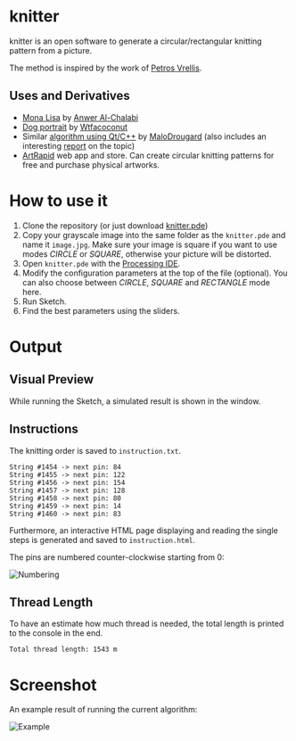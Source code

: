 # knitter

knitter is an open software to generate a circular/rectangular knitting pattern from a picture.
 
The method is inspired by the work of [Petros Vrellis](http://artof01.com/vrellis/works/knit.html).

## Uses and Derivatives

* [Mona Lisa](https://youtu.be/Gx26zk3MpWo) by [Anwer Al-Chalabi](https://www.youtube.com/channel/UCHSDv-MMYOPMMpnS9q8XsCA)
* [Dog portrait](https://imgur.com/gallery/pN5T9) by [Wtfacoconut](https://imgur.com/user/Wtfacoconut)
* Similar [algorithm using Qt/C++](https://github.com/MaloDrougard/knit) by [MaloDrougard](https://github.com/MaloDrougard) (also includes an interesting [report](https://github.com/MaloDrougard/knit/blob/master/Doc/knit-final-report.pdf) on the topic)
* [ArtRapid](https://artrapid.com/) web app and store. Can create circular knitting patterns for free and purchase physical artworks.

# How to use it

1. Clone the repository (or just download [knitter.pde](https://raw.githubusercontent.com/christiansiegel/knitter/master/knitter.pde))
2. Copy your grayscale image into the same folder as the `knitter.pde` and name it `image.jpg`. Make sure your image is square if you want to use modes *CIRCLE* or *SQUARE*, otherwise your picture will be distorted.
3. Open `knitter.pde` with the [Processing IDE](https://processing.org/).
4. Modify the configuration parameters at the top of the file (optional). You can also choose between *CIRCLE*, *SQUARE* and *RECTANGLE* mode here.
5. Run Sketch.
6. Find the best parameters using the sliders.

# Output

## Visual Preview

While running the Sketch, a simulated result is shown in the window.

## Instructions

The knitting order is saved to `instruction.txt`. 

```
String #1454 -> next pin: 84
String #1455 -> next pin: 122
String #1456 -> next pin: 154
String #1457 -> next pin: 128
String #1458 -> next pin: 80
String #1459 -> next pin: 14
String #1460 -> next pin: 83
```

Furthermore, an interactive HTML page displaying and reading the single steps is generated and saved to `instruction.html`.

The pins are numbered counter-clockwise starting from 0:

![Numbering](doc/numbering.png "Numbering")

## Thread Length

To have an estimate how much thread is needed, the total length is printed to the console in the end.

```
Total thread length: 1543 m
```

# Screenshot

An example result of running the current algorithm: 

![Example](doc/example.png "Example")
